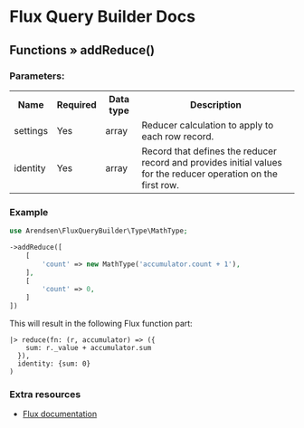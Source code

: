 # Flux Query Builder Docs

## Functions &raquo; addReduce()

### Parameters:

<table>
  <tbody>
    <tr>
      <th>Name</th>
      <th>Required</th>
      <th>Data type</th>
      <th>Description</th>
    </tr>
    <tr>
      <td>settings</td>
      <td>Yes</td>
      <td>array</td>
      <td>
        Reducer calculation to apply to each row record.
      </td>
    </tr>
    <tr>
      <td>identity</td>
      <td>Yes</td>
      <td>array</td>
      <td>Record that defines the reducer record and provides initial values for the reducer operation on the first row.</td>
    </tr>
  </tbody>
</table>


### Example

```php
use Arendsen\FluxQueryBuilder\Type\MathType;
```

```php
->addReduce([
    [
        'count' => new MathType('accumulator.count + 1'),
    ],
    [
        'count' => 0,
    ]
])
```

This will result in the following Flux function part:

```
|> reduce(fn: (r, accumulator) => ({
    sum: r._value + accumulator.sum
  }), 
  identity: {sum: 0}
)
```

### Extra resources

* [Flux documentation](https://docs.influxdata.com/flux/v0.x/stdlib/universe/reduce/)

